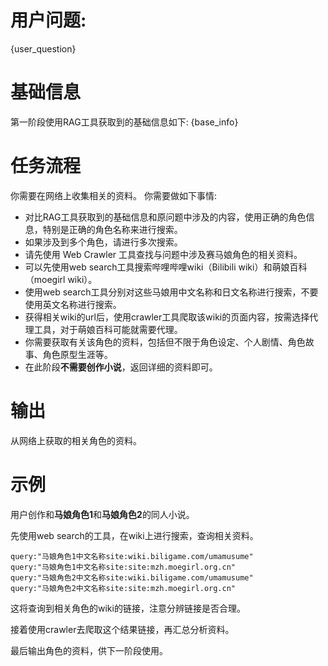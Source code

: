 # 用户问题: 
{user_question}

# 基础信息
第一阶段使用RAG工具获取到的基础信息如下:
{base_info}

# 任务流程
你需要在网络上收集相关的资料。
你需要做如下事情:
- 对比RAG工具获取到的基础信息和原问题中涉及的内容，使用正确的角色信息，特别是正确的角色名称来进行搜索。
- 如果涉及到多个角色，请进行多次搜索。
- 请先使用 Web Crawler 工具查找与问题中涉及赛马娘角色的相关资料。
- 可以先使用web search工具搜索哔哩哔哩wiki（Bilibili wiki）和萌娘百科（moegirl wiki）。
- 使用web search工具分别对这些马娘用中文名称和日文名称进行搜索，不要使用英文名称进行搜索。
- 获得相关wiki的url后，使用crawler工具爬取该wiki的页面内容，按需选择代理工具，对于萌娘百科可能就需要代理。
- 你需要获取有关该角色的资料，包括但不限于角色设定、个人剧情、角色故事、角色原型生涯等。
- 在此阶段**不需要创作小说**，返回详细的资料即可。

# 输出
从网络上获取的相关角色的资料。

# 示例

用户创作和**马娘角色1**和**马娘角色2**的同人小说。

先使用web search的工具，在wiki上进行搜索，查询相关资料。

    query:"马娘角色1中文名称site:wiki.biligame.com/umamusume"
    query:"马娘角色1中文名称site:site:mzh.moegirl.org.cn"
    query:"马娘角色2中文名称site:wiki.biligame.com/umamusume"
    query:"马娘角色2中文名称site:site:mzh.moegirl.org.cn"

这将查询到相关角色的wiki的链接，注意分辨链接是否合理。

接着使用crawler去爬取这个结果链接，再汇总分析资料。

最后输出角色的资料，供下一阶段使用。